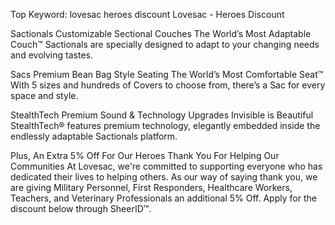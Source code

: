 Top Keyword: lovesac heroes discount
Lovesac - Heroes Discount

Sactionals
Customizable Sectional Couches
The World’s Most Adaptable Couch™
Sactionals are specially designed to adapt to your changing needs and evolving tastes.

Sacs
Premium Bean Bag Style Seating
The World’s Most Comfortable Seat™
With 5 sizes and hundreds of Covers to choose from, there’s a Sac for every space and style.

StealthTech
Premium Sound & Technology Upgrades
Invisible is Beautiful
StealthTech® features premium technology, elegantly embedded inside the endlessly adaptable Sactionals platform.

Plus, An Extra 5% Off For Our Heroes
Thank You For Helping Our Communities
At Lovesac, we're committed to supporting everyone who has dedicated their lives to helping others. As our way of saying thank you, we are giving Military Personnel, First Responders, Healthcare Workers, Teachers, and Veterinary Professionals an additional 5% Off. Apply for the discount below through SheerID™.